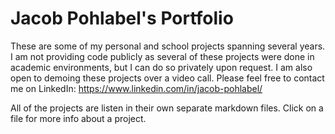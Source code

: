 # Jacob Pohlabel's Portfolio
These are some of my personal and school projects spanning several years. I am not providing code publicly as several of these projects were done in academic environments, but I can do so privately upon request. 
I am also open to demoing these projects over a video call. Please feel free to contact me on LinkedIn: https://www.linkedin.com/in/jacob-pohlabel/

All of the projects are listen in their own separate markdown files. Click on a file for more info about a project.
